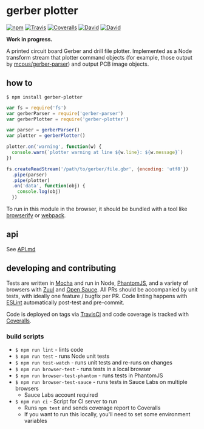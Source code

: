 # gerber plotter
[![npm](https://img.shields.io/npm/v/gerber-plotter.svg?style=flat-square)](https://www.npmjs.com/package/gerber-plotter)
[![Travis](https://img.shields.io/travis/mcous/gerber-plotter.svg?style=flat-square)](https://travis-ci.org/mcous/gerber-plotter)
[![Coveralls](https://img.shields.io/coveralls/mcous/gerber-plotter.svg?style=flat-square)](https://coveralls.io/github/mcous/gerber-plotter)
[![David](https://img.shields.io/david/mcous/gerber-plotter.svg?style=flat-square)](https://david-dm.org/mcous/gerber-plotter)
[![David](https://img.shields.io/david/dev/mcous/gerber-plotter.svg?style=flat-square)](https://david-dm.org/mcous/gerber-plotter#info=devDependencies)

**Work in progress.**

A printed circuit board Gerber and drill file plotter. Implemented as a Node transform stream that plotter command objects (for example, those output by [mcous/gerber-parser](https://github.com/mcous/gerber-parser)) and output PCB image objects.

## how to

`$ npm install gerber-plotter`

``` javascript
var fs = require('fs')
var gerberParser = require('gerber-parser')
var gerberPlotter = require('gerber-plotter')

var parser = gerberParser()
var plotter = gerberPlotter()

plotter.on('warning', function(w) {
  console.warn(`plotter warning at line ${w.line}: ${w.message}`)
})

fs.createReadStream('/path/to/gerber/file.gbr', {encoding: 'utf8'})
  .pipe(parser)
  .pipe(plotter)
  .on('data', function(obj) {
    console.log(obj)
  })
```

To run in this module in the browser, it should be bundled with a tool like [browserify](http://browserify.org/) or [webpack](http://webpack.github.io/).

## api

See [API.md](./API.md)

## developing and contributing

Tests are written in [Mocha](http://mochajs.org/) and run in Node, [PhantomJS](http://phantomjs.org/), and a variety of browsers with [Zuul](https://github.com/defunctzombie/zuul) and [Open Sauce](https://saucelabs.com/opensauce/). All PRs should be accompanied by unit tests, with ideally one feature / bugfix per PR. Code linting happens with [ESLint](http://eslint.org/) automatically post-test and pre-commit.

Code is deployed on tags via [TravisCI](https://travis-ci.org/) and code coverage is tracked with [Coveralls](https://coveralls.io/).

### build scripts

* `$ npm run lint` - lints code
* `$ npm run test` - runs Node unit tests
* `$ npm run test-watch` - runs unit tests and re-runs on changes
* `$ npm run browser-test` - runs tests in a local browser
* `$ npm run browser-test-phantom` - runs tests in PhantomJS
* `$ npm run browser-test-sauce` - runs tests in Sauce Labs on multiple browsers
  * Sauce Labs account required
* `$ npm run ci` - Script for CI server to run
  * Runs `npm test` and sends coverage report to Coveralls
  * If you want to run this locally, you'll need to set some environment variables
